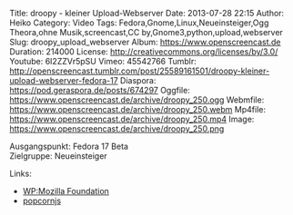 Title: droopy - kleiner Upload-Webserver
Date: 2013-07-28 22:15
Author: Heiko
Category: Video
Tags: Fedora,Gnome,Linux,Neueinsteiger,Ogg Theora,ohne Musik,screencast,CC by,Gnome3,python,upload,webserver
Slug: droopy_upload_webserver
Album: https://www.openscreencast.de
Duration: 214000
License: http://creativecommons.org/licenses/by/3.0/
Youtube: 6I2ZZVr5pSU
Vimeo: 45542766
Tumblr: http://openscreencast.tumblr.com/post/25589161501/droopy-kleiner-upload-webserver-fedora-17
Diaspora: https://pod.geraspora.de/posts/674297
Oggfile: https://www.openscreencast.de/archive/droopy_250.ogg
Webmfile: https://www.openscreencast.de/archive/droopy_250.webm
Mp4file: https://www.openscreencast.de/archive/droopy_250.mp4
Image: https://www.openscreencast.de/archive/droopy_250.png

Ausgangspunkt: Fedora 17 Beta  
Zielgruppe: Neueinsteiger  

Links:

  * [WP:Mozilla Foundation](https://de.wikipedia.org/wiki/Mozilla_Foundation "Link zu WP:Mozilla_Foundation")
  * [popcornjs](http://popcornjs.org/ "Link zu popcornjs")

